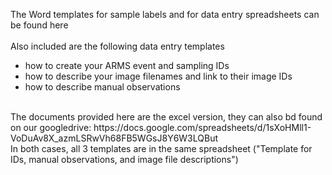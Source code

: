 The Word templates for sample labels and for data entry spreadsheets can be found here <br>
<br>
Also included are the following data entry templates 
- how to create your ARMS event and sampling IDs
- how to describe your image filenames and link to their image IDs
- how to describe manual observations
<br>
The documents provided here are the excel version, they can also bd found on our googledrive: https://docs.google.com/spreadsheets/d/1sXoHMll1-VoDuAv8X_azmLSRwVh68FB5WGsJ8Y6W3LQBut <br>
In both cases, all 3 templates are in the same spreadsheet ("Template for IDs, manual observations, and image file descriptions")
